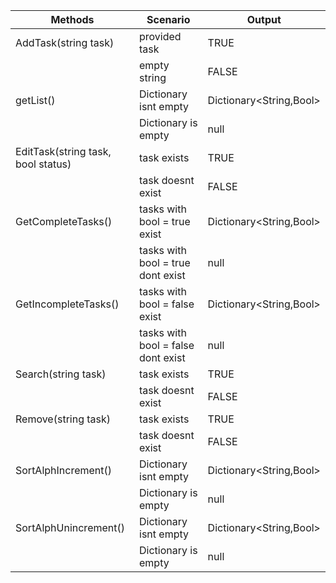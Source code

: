 | Methods                            | Scenario                           | Output                  |
|------------------------------------|------------------------------------|-------------------------|
| AddTask(string task)               | provided task                      | TRUE                    |
|                                    | empty string                       | FALSE                   |
| getList()                    | Dictionary isnt empty              | Dictionary<String,Bool> |
|                                    | Dictionary is empty                | null                    |
| EditTask(string task, bool status) | task exists                        | TRUE                    |
|                                    | task doesnt exist                  | FALSE                   |
| GetCompleteTasks()               | tasks with bool = true exist       | Dictionary<String,Bool> |
|                                    | tasks with bool = true dont exist  | null                    |
| GetIncompleteTasks()             | tasks with bool = false exist      | Dictionary<String,Bool> |
|                                    | tasks with bool = false dont exist | null                    |
| Search(string task)                | task exists                        | TRUE                    |
|                                    | task doesnt exist                  | FALSE                   |
| Remove(string task)                | task exists                        | TRUE                    |
|                                    | task doesnt exist                  | FALSE                   |
| SortAlphIncrement()                | Dictionary isnt empty              | Dictionary<String,Bool> |
|                                    | Dictionary is empty                | null                    |
| SortAlphUnincrement()                | Dictionary isnt empty              | Dictionary<String,Bool> |
|                                    | Dictionary is empty                | null                    |
